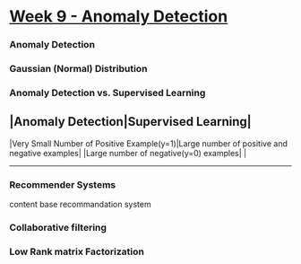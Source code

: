 # [Week 9 - Anomaly Detection](https://www.coursera.org/learn/machine-learning/home/week/9)


### Anomaly Detection

### Gaussian (Normal) Distribution

### Anomaly Detection vs. Supervised Learning

|Anomaly Detection|Supervised Learning|
---------------------------------------
|Very Small Number of Positive Example(y=1)|Large number of positive and negative examples|
|Large number of negative(y=0) examples| |


---


### Recommender Systems

content base recommandation system

### Collaborative filtering 


### Low Rank matrix Factorization





